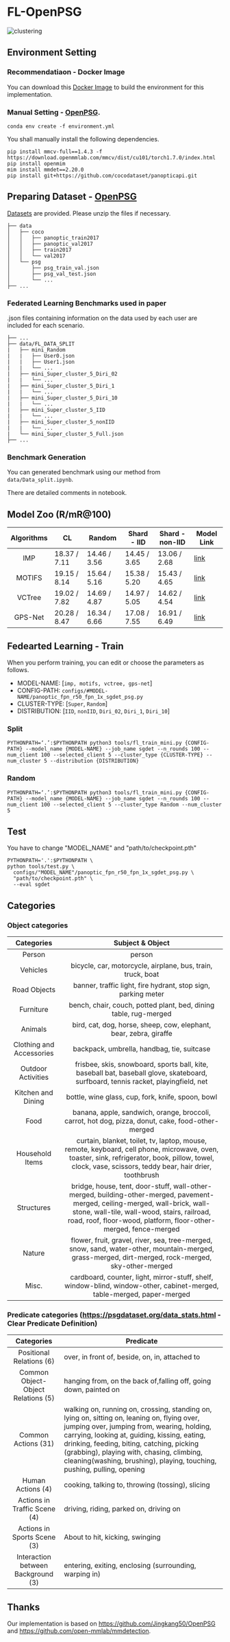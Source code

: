 # FL-OpenPSG

![clustering](https://github.com/Seung-B/FL-OpenPSG/assets/14955366/cdc892e9-9c9c-451c-a86f-53af9a8f81af)

## Environment Setting


### Recommendatiaon - Docker Image
You can download this [Docker Image](https://hub.docker.com/r/sleepope/openpsg) to build the environment for this implementation.

### Manual Setting - [OpenPSG](https://github.com/Jingkang50/OpenPSG).

```
conda env create -f environment.yml
```
You shall manually install the following dependencies.
```
pip install mmcv-full==1.4.3 -f https://download.openmmlab.com/mmcv/dist/cu101/torch1.7.0/index.html
pip install openmim
mim install mmdet==2.20.0
pip install git+https://github.com/cocodataset/panopticapi.git
```

## Preparing Dataset - [OpenPSG](https://github.com/Jingkang50/OpenPSG)
[Datasets](https://entuedu-my.sharepoint.com/personal/jingkang001_e_ntu_edu_sg/_layouts/15/onedrive.aspx?id=%2Fpersonal%2Fjingkang001%5Fe%5Fntu%5Fedu%5Fsg%2FDocuments%2Fopenpsg%2Fdata&ga=1)  are provided. Please unzip the files if necessary.
```
├── data
│   ├── coco
│   │   ├── panoptic_train2017
│   │   ├── panoptic_val2017
│   │   ├── train2017
│   │   └── val2017
│   └── psg
│       ├── psg_train_val.json
│       ├── psg_val_test.json
│       └── ...
├── ...
```

### Federated Learning Benchmarks used in paper
.json files containing information on the data used by each user are included for each scenario.
```
├── ...
├── data/FL_DATA_SPLIT
|   ├── mini_Random
|   |   ├── User0.json
|   |   ├── User1.json
|   |   └── ...
|   ├── mini_Super_cluster_5_Diri_02
|   |   └── ...
|   ├── mini_Super_cluster_5_Diri_1
|   |   └── ...
|   ├── mini_Super_cluster_5_Diri_10
|   |   └── ...
|   ├── mini_Super_cluster_5_IID
|   |   └── ...
|   ├── mini_Super_cluster_5_nonIID
|   |   └── ...
|   └── mini_Super_cluster_5_Full.json
├── ...
```

### Benchmark Generation
You can generated benchmark using our method from ```data/Data_split.ipynb```.

There are detailed comments in notebook.

## Model Zoo (R/mR@100)
| Algorithms | CL           | Random         | Shard - IID    | Shard - non-IID  | Model Link |
|:----------:|--------------|----------------|----------------|------------------|------------|
|     IMP    | 18.37 / 7.11 | 14.46 / 3.56   | 14.45 / 3.65   | 13.06 / 2.68     | [link](https://drive.google.com/drive/folders/1cA7xH_14gxhLU9s_uCv5euTRbL8b4lVG?usp=sharing) |
|   MOTIFS   | 19.15 / 8.14 | 15.64 / 5.16   | 15.38 / 5.20   | 15.43 / 4.65     | [link](https://drive.google.com/drive/folders/1DR48e7wpavSJGP-eIwKcrydUAv83Wema?usp=sharing) |
|   VCTree   | 19.02 / 7.82 | 14.69 / 4.87   | 14.97 / 5.05   | 14.62 / 4.54     | [link](https://drive.google.com/drive/folders/1OA3ULh_I8q5L9p9T-YpU_kE-HS2UIFKQ?usp=sharing) |
|   GPS-Net  | 20.28 / 8.47 | 16.34 / 6.66   | 17.08 / 7.55   | 16.91 / 6.49     | [link](https://drive.google.com/drive/folders/1-khoMgN5Iuwt_YiJNnrS3hKOAriT93kG?usp=sharing) |

## Fedearted Learning - Train
When you perform training, you can edit or choose the parameters as follows.

- MODEL-NAME: [`imp, motifs, vctree, gps-net`]
- CONFIG-PATH: ```configs/#MODEL-NAME/panoptic_fpn_r50_fpn_1x_sgdet_psg.py```
- CLUSTER-TYPE: [`Super`, `Random`] 
- DISTRIBUTION: [`IID`, `nonIID`, `Diri_02`, `Diri_1`, `Diri_10`]

### Split
```PYTHONPATH=‘.’:$PYTHONPATH python3 tools/fl_train_mini.py {CONFIG-PATH} --model_name {MODEL-NAME} --job_name sgdet --n_rounds 100 --num_client 100 --selected_client 5 --cluster_type {CLUSTER-TYPE} --num_cluster 5 --distribution {DISTRIBUTION} ```

### Random
```PYTHONPATH=‘.’:$PYTHONPATH python3 tools/fl_train_mini.py {CONFIG-PATH} --model_name {MODEL-NAME} --job_name sgdet --n_rounds 100 --num_client 100 --selected_client 5 --cluster_type Random --num_cluster 5 ```


## Test
You have to change "MODEL_NAME" and "path/to/checkpoint.pth"
```
PYTHONPATH='.':$PYTHONPATH \
python tools/test.py \
  configs/"MODEL_NAME"/panoptic_fpn_r50_fpn_1x_sgdet_psg.py \
  "path/to/checkpoint.pth" \
  --eval sgdet
```


## Categories
### Object categories
|        Categories        |                           Subject &amp; Object                           |
|:------------------------:|:------------------------------------------------------------------------:|
|          Person          |                                  person                                  |
|         Vehicles         |        bicycle, car, motorcycle, airplane, bus, train, truck, boat       |
|       Road Objects       |       banner, traffic light, fire hydrant, stop sign, parking meter      |
|         Furniture        |     bench, chair, couch, potted plant, bed, dining table, rug-merged     |
|          Animals         |     bird, cat, dog, horse, sheep, cow, elephant, bear, zebra, giraffe    |
| Clothing and Accessories |                backpack, umbrella, handbag, tie, suitcase                |
|    Outdoor Activities    |        frisbee, skis, snowboard, sports ball, kite, baseball bat, baseball glove, skateboard, surfboard, tennis racket, playingfield, net |
|    Kitchen and Dining    |             bottle, wine glass, cup, fork, knife, spoon, bowl            |
|           Food           |            banana, apple, sandwich, orange, broccoli, carrot, hot dog, pizza, donut, cake, food-other-merged              |
|      Household Items     |      curtain, blanket, toilet, tv, laptop, mouse, remote, keyboard, cell phone, microwave, oven, toaster, sink, refrigerator, book, pillow, towel, clock, vase, scissors, teddy bear, hair drier, toothbrush |
|        Structures        |           bridge, house, tent, door-stuff, wall-other-merged, building-other-merged, pavement-merged, ceiling-merged, wall-brick, wall-stone, wall-tile, wall-wood, stairs, railroad, road, roof, floor-wood, platform, floor-other-merged, fence-merged    |
|          Nature          |        flower, fruit, gravel, river, sea, tree-merged, snow, sand, water-other, mountain-merged, grass-merged, dirt-merged, rock-merged, sky-other-merged                      |
|           Misc.          |       cardboard, counter, light, mirror-stuff, shelf, window-blind, window-other, cabinet-merged, table-merged, paper-merged         |

### Predicate categories (https://psgdataset.org/data_stats.html - Clear Predicate Definition)
|             Categories             | Predicate                                                                                                                                                                                                                                                                                                                                                       |
|:----------------------------------:|-----------------------------------------------------------------------------------------------------------------------------------------------------------------------------------------------------------------------------------------------------------------------------------------------------------------------------------------------------------------|
|      Positional Relations (6)      | over, in front of, beside, on, in, attached to                                                                                                                                                                                                                                                                                                                  |
| Common Object-Object Relations (5) | hanging from, on the back of,falling off, going down, painted on                                                                                                                                                                                                                                                                                                |
|         Common Actions (31)        | walking on, running on, crossing, standing on, lying on, sitting on, leaning on, flying over, jumping over, jumping from, wearing, holding, carrying, looking at, guiding, kissing, eating, drinking, feeding, biting, catching, picking (grabbing), playing with, chasing, climbing, cleaning(washing, brushing), playing, touching, pushing, pulling, opening |
|          Human Actions (4)         | cooking, talking to, throwing (tossing), slicing                                                                                                                                                                                                                                                                                                                |
| Actions in Traffic Scene (4)       | driving, riding, parked on, driving on                                                                                                                                                                                                                                                                                                                          |
| Actions in Sports Scene (3)        | About to hit, kicking, swinging                                                                                                                                                                                                                                                                                                                                 |
| Interaction between Background (3) | entering, exiting, enclosing (surrounding, warping in)                                                                                                                                                                                                                                                                                                          |


## Thanks
Our implementation is based on https://github.com/Jingkang50/OpenPSG and https://github.com/open-mmlab/mmdetection.
